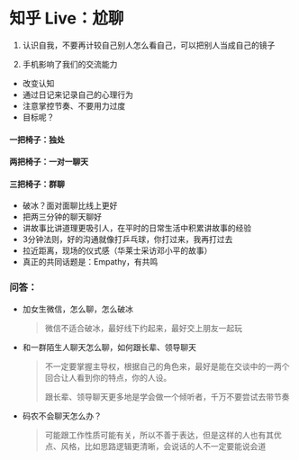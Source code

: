 # 知乎 Live：尬聊

1. 认识自我，不要再计较自己别人怎么看自己，可以把别人当成自己的镜子

2. 手机影响了我们的交流能力



- 改变认知
- 通过日记来记录自己的心理行为
- 注意掌控节奏、不要用力过度
- 目标呢？



#### 一把椅子：独处
#### 两把椅子：一对一聊天
#### 三把椅子：群聊


- 破冰？面对面聊比线上更好
- 把两三分钟的聊天聊好
- 讲故事比讲道理更吸引人，在平时的日常生活中积累讲故事的经验
- 3分钟法则，好的沟通就像打乒乓球，你打过来，我再打过去
- 拉近距离，现场的仪式感（华莱士采访邓小平的故事）
- 真正的共同话题是：Empathy，有共鸣


### 问答：

- 加女生微信，怎么聊，怎么破冰

  > 微信不适合破冰，最好线下约起来，最好交上朋友一起玩
  
- 和一群陌生人聊天怎么聊，如何跟长辈、领导聊天
  > 不一定要掌握主导权，根据自己的角色来，最好是能在交谈中的一两个回合让人看到你的特点，你的人设。
  > 
  > 跟长辈、领导聊天更多地是学会做一个倾听者，千万不要尝试去带节奏

- 码农不会聊天怎么办？
  > 可能跟工作性质可能有关，所以不善于表达，但是这样的人也有其优点、风格，比如思路逻辑更清晰，会说话的人不一定要能说会道


